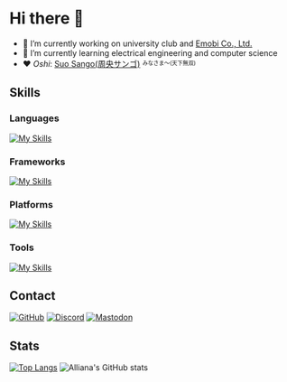 # Hi there 👋

- 🔭 I’m currently working on university club and [Emobi Co., Ltd.](https://emobi.co.jp)
- 🌱 I’m currently learning electrical engineering and computer science
- ❤️ *Oshi*: [Suo Sango(周央サンゴ)](https://youtube.com/@SuoSango) <sup><sub>みなさま〜(天下無双)</sub></sup>

## Skills

### Languages

[![My Skills](https://skillicons.dev/icons?i=typescript,python,lua,c,go,kotlin)](https://skillicons.dev)

### Frameworks

[![My Skills](https://skillicons.dev/icons?i=react,nextjs,tailwindcss,astro,vite,remix,vitest,discordjs)](https://skillicons.dev)

### Platforms

[![My Skills](https://skillicons.dev/icons?i=vercel,cloudflare,workers)](https://skillicons.dev)

### Tools

[![My Skills](https://skillicons.dev/icons?i=git,vscode,neovim,idea,notion,obsidian)](https://skillicons.dev)

## Contact

[![GitHub](https://img.shields.io/badge/Follow%20me%20on%20GitHub-Allianaab2m-blue?logo=GitHub&color=ffffff&labelColor=0e0c0d)](https://github.com/Allianaab2m)
[![Discord](https://img.shields.io/badge/Discord-Allianaab2m-blue?logo=Discord&color=5865F2)](https://discordapp.com/users/271922478182301696)
[![Mastodon](https://img.shields.io/badge/mstdn.maud.io-ab2m-blue?logo=Mastodon)](https://mstdn.maud.io/@ab2m)

## Stats
[![Top Langs](https://github-readme-stats.vercel.app/api/top-langs/?username=Allianaab2m&bg_color=181b1f&text_color=aeaeae&title_color=fff7ed&icon_color=fff7ed)](https://github.com/Allianaab2m/Allianaab2m)
![Alliana's GitHub stats](https://github-readme-stats.vercel.app/api?username=Allianaab2m&show_icons=true&bg_color=181b1f&text_color=aeaeae&title_color=fff7ed&icon_color=fff7ed)
